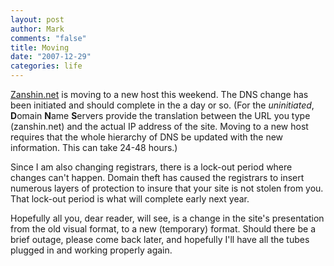 ```yaml
--- 
layout: post
author: Mark
comments: "false"
title: Moving
date: "2007-12-29"
categories: life
---
```

<a href="http://zanshin.net" title="Zanshin.net">Zanshin.net</a> is moving to a new host this weekend.  The DNS change has been initiated and should complete in the a day or so.  (For the <em>uninitiated</em>, <strong>D</strong>omain <strong>N</strong>ame <strong>S</strong>ervers provide the translation between the URL you type (zanshin.net) and the actual IP address of the site.  Moving to a new host requires that the whole hierarchy of DNS be updated with the new information.  This can take 24-48 hours.)

Since I am also changing registrars, there is a lock-out period where changes can't happen.  Domain theft has caused the registrars to insert numerous layers of protection to insure that your site is not stolen from you.  That lock-out period is what will complete early next year.

Hopefully all you, dear reader, will see, is a change in the site's presentation from the old visual format, to a new (temporary) format.  Should there be a brief outage, please come back later, and hopefully I'll have all the tubes plugged in and working properly again.
